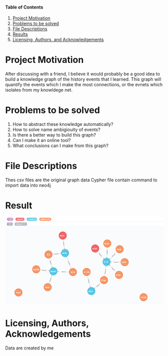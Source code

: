 #### Table of Contents

1. [Project Motivation](#motivation)
2. [Problems to be solved](#Installation)
3. [File Descriptions](#files)
4. [Results](#results)
5. [Licensing, Authors, and Acknowledgements](#licensing)


# Project Motivation<a name="motivation"></a>
After discussing with a friend, I believe it would probably be a good idea to build a knowledge graph of the history events that I learned. This graph will quantify the events which I make the most connections, or the evnets which isolates from my knowldege net.

# Problems to be solved<a name="Installation"></a>
1) How to abstract these knowledge automatically?
2) How to solve name ambigiouity of events?
3) Is there a better way to build this graph?
4) Can I make it an online tool?
5) What conclusions can I make from this graph?

# File Descriptions<a name="files"></a>
Thes csv files are the original graph data
Cypher file contain command to import data into neo4j

# Result<a name="results"></a>
![Screenshot 1](https://github.com/haataa/history_knowledge_graph/blob/master/%E5%BE%AE%E4%BF%A1%E6%88%AA%E5%9B%BE_20200112112540.png)

# Licensing, Authors, Acknowledgements<a name="licensing"></a>
Data are created by me
